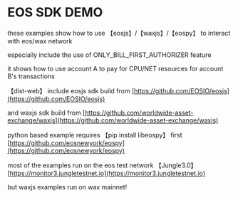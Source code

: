 # EOS SDK DEMO
these examples show how to use 【eosjs】/【waxjs】/【eospy】 to interact with eos/wax network

especially include the use of ONLY_BILL_FIRST_AUTHORIZER feature

it shows how to use account A to pay for CPU/NET resources for account B's transactions

【dist-web】 include eosjs sdk build from [https://github.com/EOSIO/eosjs](https://github.com/EOSIO/eosjs)

and waxjs sdk build from [https://github.com/worldwide-asset-exchange/waxjs](https://github.com/worldwide-asset-exchange/waxjs)

python based example requires 【pip install libeospy】 first
[https://github.com/eosnewyork/eospy](https://github.com/eosnewyork/eospy)

most of the examples run on the eos test network 【Jungle3.0】
[https://monitor3.jungletestnet.io](https://monitor3.jungletestnet.io)

but waxjs examples run on wax mainnet!
